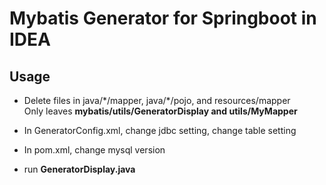 # Mybatis Generator for Springboot in IDEA

## Usage
-   Delete files in java/\*/mapper, java/\*/pojo, and resources/mapper  
    Only leaves **mybatis/utils/GeneratorDisplay and utils/MyMapper**
    
-   In GeneratorConfig.xml, change jdbc setting, change table setting

-   In pom.xml, change mysql version

-   run **GeneratorDisplay.java**